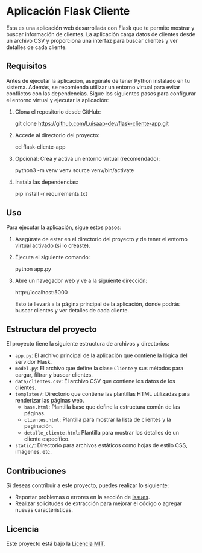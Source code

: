 # Aplicación Flask Cliente

Esta es una aplicación web desarrollada con Flask que te permite mostrar y buscar información de clientes. La aplicación carga datos de clientes desde un archivo CSV y proporciona una interfaz para buscar clientes y ver detalles de cada cliente.

## Requisitos

Antes de ejecutar la aplicación, asegúrate de tener Python instalado en tu sistema. Además, se recomienda utilizar un entorno virtual para evitar conflictos con las dependencias. Sigue los siguientes pasos para configurar el entorno virtual y ejecutar la aplicación:

1. Clona el repositorio desde GitHub:

   git clone https://github.com/Luisaap-dev/flask-cliente-app.git

2. Accede al directorio del proyecto:

   cd flask-cliente-app
   
3. Opcional: Crea y activa un entorno virtual (recomendado):

   python3 -m venv venv
   source venv/bin/activate

4. Instala las dependencias:

   pip install -r requirements.txt


## Uso

Para ejecutar la aplicación, sigue estos pasos:

1. Asegúrate de estar en el directorio del proyecto y de tener el entorno virtual activado (si lo creaste).

2. Ejecuta el siguiente comando:

   python app.py
   
3. Abre un navegador web y ve a la siguiente dirección:

   http://localhost:5000
   
   Esto te llevará a la página principal de la aplicación, donde podrás buscar clientes y ver detalles de cada cliente.

## Estructura del proyecto

El proyecto tiene la siguiente estructura de archivos y directorios:

- `app.py`: El archivo principal de la aplicación que contiene la lógica del servidor Flask.
- `model.py`: El archivo que define la clase `Cliente` y sus métodos para cargar, filtrar y buscar clientes.
- `data/clientes.csv`: El archivo CSV que contiene los datos de los clientes.
- `templates/`: Directorio que contiene las plantillas HTML utilizadas para renderizar las páginas web.
  - `base.html`: Plantilla base que define la estructura común de las páginas.
  - `clientes.html`: Plantilla para mostrar la lista de clientes y la paginación.
  - `detalle_cliente.html`: Plantilla para mostrar los detalles de un cliente específico.
- `static/`: Directorio para archivos estáticos como hojas de estilo CSS, imágenes, etc.

## Contribuciones

Si deseas contribuir a este proyecto, puedes realizar lo siguiente:

- Reportar problemas o errores en la sección de [Issues](https://github.com/TuUsuarioDeGitHub/flask-cliente-app/issues).
- Realizar solicitudes de extracción para mejorar el código o agregar nuevas características.

## Licencia

Este proyecto está bajo la [Licencia MIT](LICENSE).
